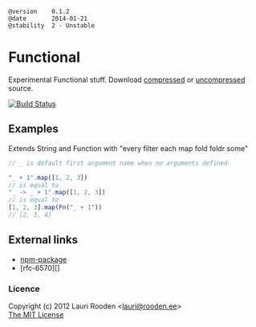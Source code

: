 
[1]: https://raw.github.com/litejs/fn-lite/master/min.js
[2]: https://raw.github.com/litejs/fn-lite/master/index.js
[npm-package]: https://npmjs.org/package/functional-lite



    @version    0.1.2
    @date       2014-01-21
    @stability  2 - Unstable



Functional
==========

Experimental Functional stuff.
Download [compressed][1] 
or [uncompressed][2] source.


[![Build Status](https://travis-ci.org/litejs/functional-lite.png?branch=master)](https://travis-ci.org/litejs/functional-lite)


Examples
--------

Extends String and Function with "every filter each map fold foldr some"

```javascript
// _ is default first argument name when no arguments defined

"_ + 1".map([1, 2, 3])
// is equal to
"_ -> _ + 1".map([1, 2, 3])
// is equal to
[1, 2, 3].map(Fn("_ + 1"))
// [2, 3, 4]
```


External links
--------------

-   [npm-package][]
-   [rfc-6570][]


### Licence

Copyright (c) 2012 Lauri Rooden &lt;lauri@rooden.ee&gt;  
[The MIT License](http://lauri.rooden.ee/mit-license.txt)


